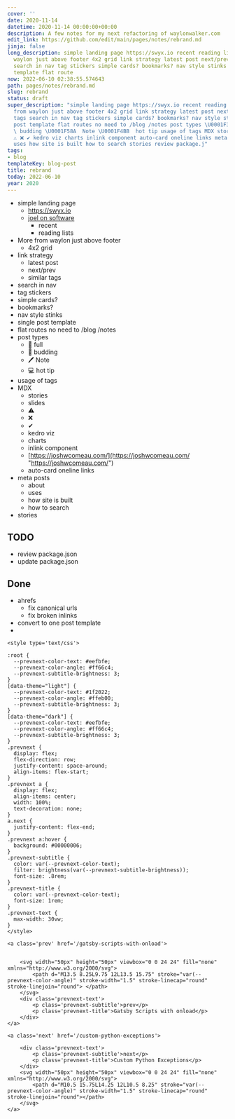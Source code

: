 ```yaml
---
cover: ''
date: 2020-11-14
datetime: 2020-11-14 00:00:00+00:00
description: A few notes for my next refactoring of waylonwalker.com
edit_link: https://github.com/edit/main/pages/notes/rebrand.md
jinja: false
long_description: simple landing page https://swyx.io recent reading lists More from
  waylon just above footer 4x2 grid link strategy latest post next/prev similar tags
  search in nav tag stickers simple cards? bookmarks? nav style stinks single post
  template flat route
now: 2022-06-10 02:38:55.574643
path: pages/notes/rebrand.md
slug: rebrand
status: draft
super_description: "simple landing page https://swyx.io recent reading lists More
  from waylon just above footer 4x2 grid link strategy latest post next/prev similar
  tags search in nav tag stickers simple cards? bookmarks? nav style stinks single
  post template flat routes no need to /blog /notes post types \U0001F333  full \U0001F331
  \ budding \U0001F58A  Note \U0001F4BB  hot tip usage of tags MDX stories slides
  ⚠ ❌ ✔ kedro viz charts inlink component auto-card oneline links meta posts about
  uses how site is built how to search stories review package.j"
tags:
- blog
templateKey: blog-post
title: rebrand
today: 2022-06-10
year: 2020
---
```


* simple landing page
  * https://swyx.io
  * [joel on software](https://www.joelonsoftware.com/)
      * recent
      * reading lists
* More from waylon just above footer
  * 4x2 grid
* link strategy
  * latest post
  * next/prev
  * similar tags
* search in nav
* tag stickers
* simple cards?
* bookmarks?
* nav style stinks
* single post template
* flat routes no need to /blog /notes
* post types
  * 🌳  full
  * 🌱  budding
  * 🖊  Note
  * 💻  hot tip
* usage of tags
* MDX
  * stories
  * slides
  * ⚠
  * ❌
  * ✔
  * kedro viz
  * charts
  * inlink component
  * [https://joshwcomeau.com/](https://joshwcomeau.com/ "https://joshwcomeau.com/")
  * auto-card oneline links
* meta posts
  * about
  * uses
  * how site is built
  * how to search
* stories

## TODO

* review package.json
* update package.json

## Done

* ahrefs
  * fix canonical urls
  * fix broken inlinks
* convert to one post template
*
<div class='prevnext'>

    <style type='text/css'>

    :root {
      --prevnext-color-text: #eefbfe;
      --prevnext-color-angle: #ff66c4;
      --prevnext-subtitle-brightness: 3;
    }
    [data-theme="light"] {
      --prevnext-color-text: #1f2022;
      --prevnext-color-angle: #ffeb00;
      --prevnext-subtitle-brightness: 3;
    }
    [data-theme="dark"] {
      --prevnext-color-text: #eefbfe;
      --prevnext-color-angle: #ff66c4;
      --prevnext-subtitle-brightness: 3;
    }
    .prevnext {
      display: flex;
      flex-direction: row;
      justify-content: space-around;
      align-items: flex-start;
    }
    .prevnext a {
      display: flex;
      align-items: center;
      width: 100%;
      text-decoration: none;
    }
    a.next {
      justify-content: flex-end;
    }
    .prevnext a:hover {
      background: #00000006;
    }
    .prevnext-subtitle {
      color: var(--prevnext-color-text);
      filter: brightness(var(--prevnext-subtitle-brightness));
      font-size: .8rem;
    }
    .prevnext-title {
      color: var(--prevnext-color-text);
      font-size: 1rem;
    }
    .prevnext-text {
      max-width: 30vw;
    }
    </style>
    
    <a class='prev' href='/gatsby-scripts-with-onload'>
    

        <svg width="50px" height="50px" viewbox="0 0 24 24" fill="none" xmlns="http://www.w3.org/2000/svg">
            <path d="M13.5 8.25L9.75 12L13.5 15.75" stroke="var(--prevnext-color-angle)" stroke-width="1.5" stroke-linecap="round" stroke-linejoin="round"> </path>
        </svg>
        <div class='prevnext-text'>
            <p class='prevnext-subtitle'>prev</p>
            <p class='prevnext-title'>Gatsby Scripts with onload</p>
        </div>
    </a>
    
    <a class='next' href='/custom-python-exceptions'>
    
        <div class='prevnext-text'>
            <p class='prevnext-subtitle'>next</p>
            <p class='prevnext-title'>Custom Python Exceptions</p>
        </div>
        <svg width="50px" height="50px" viewbox="0 0 24 24" fill="none" xmlns="http://www.w3.org/2000/svg">
            <path d="M10.5 15.75L14.25 12L10.5 8.25" stroke="var(--prevnext-color-angle)" stroke-width="1.5" stroke-linecap="round" stroke-linejoin="round"></path>
        </svg>
    </a>
  </div>